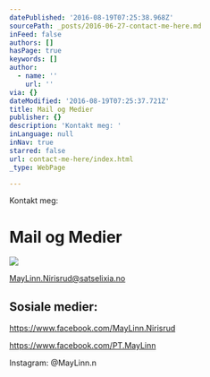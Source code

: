 ```yaml
---
datePublished: '2016-08-19T07:25:38.968Z'
sourcePath: _posts/2016-06-27-contact-me-here.md
inFeed: false
authors: []
hasPage: true
keywords: []
author:
  - name: ''
    url: ''
via: {}
dateModified: '2016-08-19T07:25:37.721Z'
title: Mail og Medier
publisher: {}
description: 'Kontakt meg: '
inLanguage: null
inNav: true
starred: false
url: contact-me-here/index.html
_type: WebPage

---
```

Kontakt meg: 

# Mail og Medier
![](https://the-grid-user-content.s3-us-west-2.amazonaws.com/5ad707b7-7fe1-47e9-bfde-9fcbb83cf8ce.jpg)

MayLinn.Nirisrud@satselixia.no

## Sosiale medier:

https://www.facebook.com/MayLinn.Nirisrud

https://www.facebook.com/PT.MayLinn

Instagram: @MayLinn.n